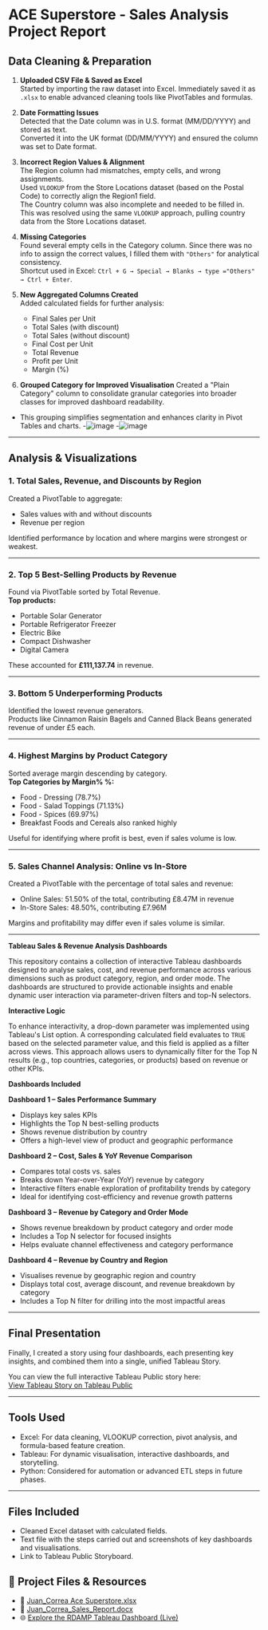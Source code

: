 # ACE Superstore - Sales Analysis Project Report

## Data Cleaning & Preparation

1. **Uploaded CSV File & Saved as Excel**  
   Started by importing the raw dataset into Excel. Immediately saved it as `.xlsx` to enable advanced cleaning tools like PivotTables and formulas.

2. **Date Formatting Issues**  
   Detected that the Date column was in U.S. format (MM/DD/YYYY) and stored as text.  
   Converted it into the UK format (DD/MM/YYYY) and ensured the column was set to Date format.

3. **Incorrect Region Values & Alignment**  
   The Region column had mismatches, empty cells, and wrong assignments.  
   Used `VLOOKUP` from the Store Locations dataset (based on the Postal Code) to correctly align the Region1 field.  
   The Country column was also incomplete and needed to be filled in. This was resolved using the same `VLOOKUP` approach, pulling country data from the Store Locations dataset.

4. **Missing Categories**  
   Found several empty cells in the Category column. Since there was no info to assign the correct values, I filled them with `"Others"` for analytical consistency.  
   Shortcut used in Excel: `Ctrl + G → Special → Blanks → type ="Others" → Ctrl + Enter`.

5. **New Aggregated Columns Created**  
   Added calculated fields for further analysis:
   - Final Sales per Unit  
   - Total Sales (with discount)  
   - Total Sales (without discount)  
   - Final Cost per Unit  
   - Total Revenue  
   - Profit per Unit  
   - Margin (%)
     
6. **Grouped Category for Improved Visualisation**
Created a "Plain Category" column to consolidate granular categories into broader classes for improved dashboard readability.

- This grouping simplifies segmentation and enhances clarity in Pivot Tables and charts.
-![image](https://github.com/user-attachments/assets/8adbd4c3-ce98-442b-b024-45af37a266e4)
-![image](https://github.com/user-attachments/assets/64bc61d9-147c-4b2e-835e-7b8a28002c64)
  
---

## Analysis & Visualizations

### 1. Total Sales, Revenue, and Discounts by Region  
Created a PivotTable to aggregate:
- Sales values with and without discounts  
- Revenue per region  

Identified performance by location and where margins were strongest or weakest.

---

### 2. Top 5 Best-Selling Products by Revenue  
Found via PivotTable sorted by Total Revenue.  
**Top products:**
- Portable Solar Generator  
- Portable Refrigerator Freezer  
- Electric Bike  
- Compact Dishwasher  
- Digital Camera  

These accounted for **£111,137.74** in revenue.

---

### 3. Bottom 5 Underperforming Products  
Identified the lowest revenue generators.  
Products like Cinnamon Raisin Bagels and Canned Black Beans generated revenue of under £5 each.

---

### 4. Highest Margins by Product Category  
Sorted average margin descending by category.  
**Top Categories by Margin% %:**
- Food - Dressing (78.7%)  
- Food - Salad Toppings (71.13%)  
- Food - Spices (69.97%)  
- Breakfast Foods and Cereals also ranked highly  

Useful for identifying where profit is best, even if sales volume is low.

---

### 5. Sales Channel Analysis: Online vs In-Store  
Created a PivotTable with the percentage of total sales and revenue:
- Online Sales: 51.50% of the total, contributing £8.47M in revenue 
- In-Store Sales: 48.50%, contributing £7.96M  

Margins and profitability may differ even if sales volume is similar.

---

**Tableau Sales & Revenue Analysis Dashboards**

This repository contains a collection of interactive Tableau dashboards designed to analyse sales, cost, and revenue performance across various dimensions such as product category, region, and order mode. The dashboards are structured to provide actionable insights and enable dynamic user interaction via parameter-driven filters and top-N selectors.

**Interactive Logic**

To enhance interactivity, a drop-down parameter was implemented using Tableau's List option. A corresponding calculated field evaluates to `TRUE` based on the selected parameter value, and this field is applied as a filter across views. This approach allows users to dynamically filter for the Top N results (e.g., top countries, categories, or products) based on revenue or other KPIs.

**Dashboards Included**

**Dashboard 1 – Sales Performance Summary**

- Displays key sales KPIs  
- Highlights the Top N best-selling products  
- Shows revenue distribution by country  
- Offers a high-level view of product and geographic performance

**Dashboard 2 – Cost, Sales & YoY Revenue Comparison**

- Compares total costs vs. sales  
- Breaks down Year-over-Year (YoY) revenue by category  
- Interactive filters enable exploration of profitability trends by category  
- Ideal for identifying cost-efficiency and revenue growth patterns

**Dashboard 3 – Revenue by Category and Order Mode**

- Shows revenue breakdown by product category and order mode  
- Includes a Top N selector for focused insights  
- Helps evaluate channel effectiveness and category performance

**Dashboard 4 – Revenue by Country and Region**

- Visualises revenue by geographic region and country  
- Displays total cost, average discount, and revenue breakdown by category  
- Includes a Top N filter for drilling into the most impactful areas

---

## Final Presentation

Finally, I created a story using four dashboards, each presenting key insights, and combined them into a single, unified Tableau Story.

You can view the full interactive Tableau Public story here:  
[View Tableau Story on Tableau Public](https://public.tableau.com/app/profile/juan.correa./viz/RDAMP-AceSuperstore/AceSuperstoreInsights#1)

---

## Tools Used

- Excel: For data cleaning, VLOOKUP correction, pivot analysis, and formula-based feature creation.  
- Tableau: For dynamic visualisation, interactive dashboards, and storytelling.  
- Python: Considered for automation or advanced ETL steps in future phases.

---

## Files Included

- Cleaned Excel dataset with calculated fields.   
- Text file with the steps carried out and screenshots of key dashboards and visualisations. 
- Link to Tableau Public Storyboard. 

## 🔗 Project Files & Resources

 - 📂 [Juan_Correa Ace Superstore.xlsx](https://github.com/user-attachments/files/21122916/Juan_Correa.Ace.Superstore.xlsx)
 - 📄 [Juan_Correa_Sales_Report.docx](https://github.com/user-attachments/files/21122915/Juan_Correa_Sales_Report.docx)
 - 🌐 [Explore the RDAMP Tableau Dashboard (Live)](https://public.tableau.com/app/profile/juan.correa./viz/RDAMP-AceSuperstore/AceSuperstoreInsights#1)


